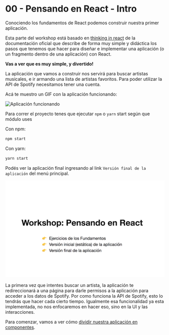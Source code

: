 # 00 - Pensando en React - Intro

Conociendo los fundamentos de React podemos construir nuestra primer aplicación. 

Esta parte del workshop está basado en [thinking in react](https://facebook.github.io/react/docs/thinking-in-react.html) de la documentación oficial que describe de forma muy simple y didáctica los pasos que tenemos que hacer para diseñar e implementar una aplicación (o un fragmento dentro de una aplicación) con React.

**Vas a ver que es muy simple, y divertido!**

La aplicación que vamos a construir nos servirá para buscar artistas musicales, e ir armando una lista de artistas favoritos. Para poder utilizar la API de Spotify necesitamos tener una cuenta.

Acá te muestro un GIF con la aplicación funcionando:

![Aplicación funcionando](../assets/00.gif)

Para correr el proyecto tenes que ejecutar `npm` o `yarn` start según que módulo uses

Con npm:
```bash
npm start
```

Con yarn:
```bash
yarn start
```

Podés ver la aplicación final ingresando al link `Versión final de la aplicación` del menú principal.

![Menú de la Aplicación](../assets/00-01.png)

La primera vez que intentes buscar un artista, la aplicación te redireccionará a una página para darle permisos a la aplicación para acceder a los datos de Spotify. Por como funciona la API de Spotify, esto lo tendrás que hacer cada cierto tiempo. Igualmente esa funcionalidad ya esta implementada, no nos enfocaremos en hacer eso, sino en la UI y las interacciones.

Para comenzar, vamos a ver cómo [dividir nuestra aplicación en componentes](./01-dividir-en-componentes.md).